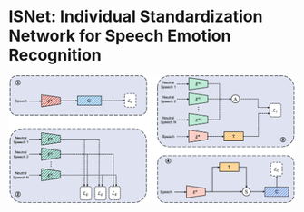 # ISNet: Individual Standardization Network for Speech Emotion Recognition

![image](https://github.com/tobefans/ISNet_SER/blob/main/scheme.png)
